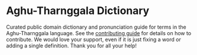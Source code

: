 
# Aghu-Tharnggala Dictionary

Curated public domain dictionary and pronunciation guide for terms in the Aghu-Tharnggala language. See the [contributing guide](https://github.com/drumworkteam/term/blob/make/.github/contributing.md) for details on how to contribute. We would love your support, even if it is just fixing a word or adding a single definition. Thank you for all your help!